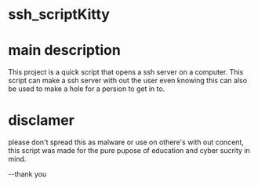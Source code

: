 # ssh_scriptKitty

# main description

This project is a quick script that opens a ssh server on a computer.
This script can make a ssh server with out the user even knowing this can also be used to make
a hole for a persion to get in to.

# disclamer
please don't spread this as malware or use on othere's with out concent,
this script was made for the pure pupose of education and cyber sucrity in mind.

--thank you
